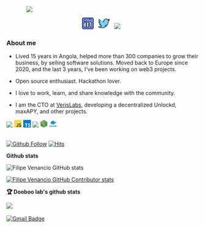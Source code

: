 <p align="center">
  <img src="https://i.seadn.io/s/raw/files/e0d81b24a4f28bed20b495528450fdfd.png?auto=format&dpr=1&w=1000" width=400 style="display: block; margin: 0 auto"/>
</p>

<div align='center'>
  <p align='center'>
    <a href="https://www.linkedin.com/in/fepvenancio/"><img height="30" src="https://raw.githubusercontent.com/8bithemant/8bithemant/master/linkedin.png?raw=true"></a>&nbsp;&nbsp;
    <a href="https://x.com/filipeV3nancio"><img height="30" src="https://raw.githubusercontent.com/8bithemant/8bithemant/master/twitter.png?raw=true"></a>&nbsp;&nbsp;
    <a href="mailto:filipeepv@gmail.com"><img height="30" src="https://th.bing.com/th/id/OIP.9sT4UWsRfFiy6vPydv3_-QHaHO?pid=ImgDet&rs=1"></a>&nbsp;&nbsp;
  </p>
</div>

### About me

* Lived 15 years in Angola, helped more than 300 companies to grow their business, by selling software solutions. 
Moved back to Europe since 2020, and the last 3 years, I've been working on web3 projects.

* Open source enthusiast. Hackathon lover.

* I love to work, learn, and share knowledge with the community.

* I am the CTO at [VerisLabs](https://www.linkedin.com/company/verislabs/), developing a decentralized Unlockd, maxAPY, and other projects.

<div>
<code><img height="20" src="https://gydocument.readthedocs.io/en/latest/_images/logo.svg"></code>
<code><img height="20" src="https://raw.githubusercontent.com/github/explore/80688e429a7d4ef2fca1e82350fe8e3517d3494d/topics/javascript/javascript.png"></code>
<code><img height="20" src="https://raw.githubusercontent.com/github/explore/80688e429a7d4ef2fca1e82350fe8e3517d3494d/topics/typescript/typescript.png"></code>
<code><img height="20" src="https://prisma.gallerycdn.vsassets.io/extensions/prisma/prisma/3.12.0/1649166081033/Microsoft.VisualStudio.Services.Icons.Default"></code>
<code><img height="20" src="https://raw.githubusercontent.com/github/explore/80688e429a7d4ef2fca1e82350fe8e3517d3494d/topics/nodejs/nodejs.png"></code>    
<code><img height="20" src="https://raw.githubusercontent.com/github/explore/80688e429a7d4ef2fca1e82350fe8e3517d3494d/topics/docker/docker.png"></code>
</div>

<br/>

[![Github Follow](https://img.shields.io/github/followers/fepvenancio?label=Follow%20Me&style=social)](https://github.com/fepvenancio)
[![Hits](https://hits.seeyoufarm.com/api/count/incr/badge.svg?url=https%3A%2F%2Fgithub.com%2Ffepvenancio&count_bg=%2322C0D7&title_bg=%232C4CD3&icon=influxdb.svg&icon_color=%2368D1AB&title=HITS&edge_flat=false)](https://hits.seeyoufarm.com)

<strong>Github stats</strong>

![Filipe Venancio GitHub stats](https://github-readme-stats.vercel.app/api?username=fepvenancio&hide=prs&count_private=true&include_all_commits=true&show_icons=true&theme=swift)

<a href="https://github.com/fepvenancio/github-contributor-stats">![Filipe Venancio GitHub Contributor stats](https://github-contributor-stats.vercel.app/api?username=fepvenancio&combine_all_yearly_contributions=true&hide=B,B+&theme=swift&hide_contributor_rank=false)</a>

<strong>🏆 Dooboo lab's github stats</strong>

<a href="https://stats.hyochan.dev/en/stats/"><img src="https://stats.hyochan.dev/api/github-stats?login=fepvenancio" width="600" /></a>

[![Gmail Badge](https://img.shields.io/badge/Gmail-d14836?style=flat-square&logo=Gmail&logoColor=white&link=mailto:filipeepv@gmail.com)](mailto:filipeepv@gmail.com)
